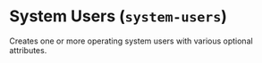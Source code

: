 # System Users (`system-users`)

Creates one or more operating system users with various optional attributes.
